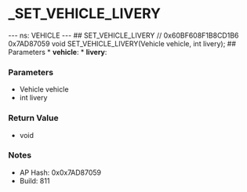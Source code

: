 # _SET_VEHICLE_LIVERY

--- ns: VEHICLE --- ## SET_VEHICLE_LIVERY  // 0x60BF608F1B8CD1B6 0x7AD87059 void SET_VEHICLE_LIVERY(Vehicle vehicle, int livery);  ## Parameters * **vehicle**: * **livery**:

### Parameters
* Vehicle vehicle
* int livery

### Return Value
* void

### Notes
* AP Hash: 0x0x7AD87059
* Build: 811

